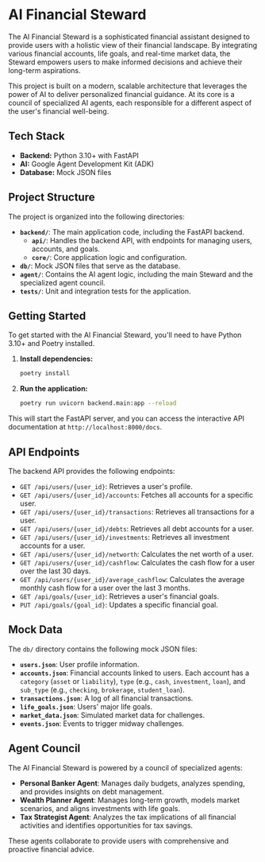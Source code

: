 # AI Financial Steward

The AI Financial Steward is a sophisticated financial assistant designed to provide users with a holistic view of their financial landscape. By integrating various financial accounts, life goals, and real-time market data, the Steward empowers users to make informed decisions and achieve their long-term aspirations.

This project is built on a modern, scalable architecture that leverages the power of AI to deliver personalized financial guidance. At its core is a council of specialized AI agents, each responsible for a different aspect of the user's financial well-being.

## Tech Stack

- **Backend:** Python 3.10+ with FastAPI
- **AI:** Google Agent Development Kit (ADK)
- **Database:** Mock JSON files

## Project Structure

The project is organized into the following directories:

- **`backend/`**: The main application code, including the FastAPI backend.
  - **`api/`**: Handles the backend API, with endpoints for managing users, accounts, and goals.
  - **`core/`**: Core application logic and configuration.
- **`db/`**: Mock JSON files that serve as the database.
- **`agent/`**: Contains the AI agent logic, including the main Steward and the specialized agent council.
- **`tests/`**: Unit and integration tests for the application.

## Getting Started

To get started with the AI Financial Steward, you'll need to have Python 3.10+ and Poetry installed.

1. **Install dependencies:**
   ```bash
   poetry install
   ```
2. **Run the application:**
   ```bash
   poetry run uvicorn backend.main:app --reload
   ```
This will start the FastAPI server, and you can access the interactive API documentation at `http://localhost:8000/docs`.

## API Endpoints

The backend API provides the following endpoints:

- `GET /api/users/{user_id}`: Retrieves a user's profile.
- `GET /api/users/{user_id}/accounts`: Fetches all accounts for a specific user.
- `GET /api/users/{user_id}/transactions`: Retrieves all transactions for a user.
- `GET /api/users/{user_id}/debts`: Retrieves all debt accounts for a user.
- `GET /api/users/{user_id}/investments`: Retrieves all investment accounts for a user.
- `GET /api/users/{user_id}/networth`: Calculates the net worth of a user.
- `GET /api/users/{user_id}/cashflow`: Calculates the cash flow for a user over the last 30 days.
- `GET /api/users/{user_id}/average_cashflow`: Calculates the average monthly cash flow for a user over the last 3 months.
- `GET /api/goals/{user_id}`: Retrieves a user's financial goals.
- `PUT /api/goals/{goal_id}`: Updates a specific financial goal.

## Mock Data

The `db/` directory contains the following mock JSON files:

- **`users.json`**: User profile information.
- **`accounts.json`**: Financial accounts linked to users. Each account has a `category` (`asset` or `liability`), `type` (e.g., `cash`, `investment`, `loan`), and `sub_type` (e.g., `checking`, `brokerage`, `student_loan`).
- **`transactions.json`**: A log of all financial transactions.
- **`life_goals.json`**: Users' major life goals.
- **`market_data.json`**: Simulated market data for challenges.
- **`events.json`**: Events to trigger midway challenges.

## Agent Council

The AI Financial Steward is powered by a council of specialized agents:

- **Personal Banker Agent**: Manages daily budgets, analyzes spending, and provides insights on debt management.
- **Wealth Planner Agent**: Manages long-term growth, models market scenarios, and aligns investments with life goals.
- **Tax Strategist Agent**: Analyzes the tax implications of all financial activities and identifies opportunities for tax savings.

These agents collaborate to provide users with comprehensive and proactive financial advice.
